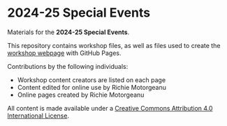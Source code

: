 # 2024-25 Special Events
Materials for the **2024-25 Special Events**.  

This repository contains workshop files, as well as files used to create the [workshop webpage](https://scds.github.io/events24-25) with GitHub Pages. 

Contributions by the following individuals: 
- Workshop content creators are listed on each page
- Content edited for online use by Richie Motorgeanu
- Online pages created by Richie Motorgeanu

All content is made available under a [Creative Commons Attribution 4.0 International License](https://creativecommons.org/licenses/by/4.0/). 
